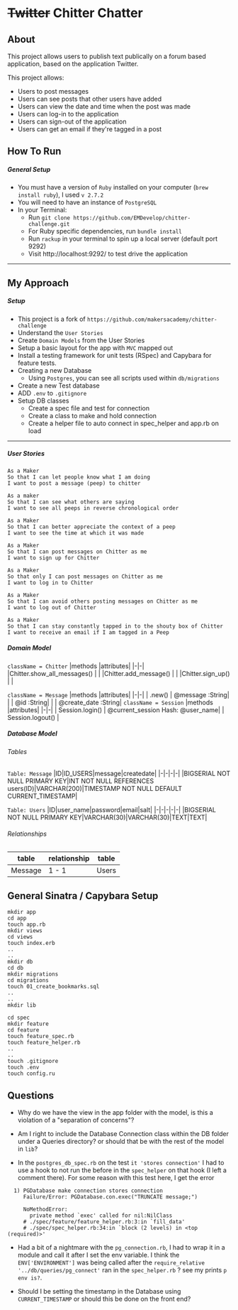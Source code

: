 # ~~Twitter~~ Chitter Chatter

## About

This project allows users to publish text publically on a forum based application, based on the application Twitter.

This project allows:

- Users to post messages
- Users can see posts that other users have added
- Users can view the date and time when the post was made
- Users can log-in to the application
- Users can sign-out of the application
- Users can get an email if they're tagged in a post

## How To Run

##### General Setup

- You must have a version of `Ruby` installed on your computer (`brew install ruby`), I used `v 2.7.2`
- You will need to have an instance of `PostgreSQL`
- In your Terminal:
  - Run `git clone https://github.com/EMDevelop/chitter-challenge.git`
  - For Ruby specific dependencies, run `bundle install`
  - Run `rackup` in your terminal to spin up a local server (default port 9292)
  - Visit http://localhost:9292/ to test drive the application

---

## My Approach

##### Setup

- This project is a fork of `https://github.com/makersacademy/chitter-challenge`
- Understand the `User Stories`
- Create `Domain Models` from the User Stories
- Setup a basic layout for the app with `MVC` mapped out
- Install a testing framework for unit tests (RSpec) and Capybara for feature tests.
- Creating a new Database
  - Using `Postgres`, you can see all scripts used within `db/migrations`
- Create a new Test database
- ADD `.env` to `.gitignore`
- Setup DB classes
  - Create a spec file and test for connection
  - Create a class to make and hold connection
  - Create a helper file to auto connect in spec_helper and app.rb on load

---

##### User Stories

```
As a Maker
So that I can let people know what I am doing
I want to post a message (peep) to chitter

As a maker
So that I can see what others are saying
I want to see all peeps in reverse chronological order

As a Maker
So that I can better appreciate the context of a peep
I want to see the time at which it was made

As a Maker
So that I can post messages on Chitter as me
I want to sign up for Chitter

As a Maker
So that only I can post messages on Chitter as me
I want to log in to Chitter

As a Maker
So that I can avoid others posting messages on Chitter as me
I want to log out of Chitter

As a Maker
So that I can stay constantly tapped in to the shouty box of Chitter
I want to receive an email if I am tagged in a Peep
```

##### Domain Model

`className = Chitter`
|methods |attributes|
|-|-|
|Chitter.show_all_messages() | |
|Chitter.add_message() | |
|Chitter.sign_up() | |

`className = Message`
|methods |attributes|
|-|-|
| .new() | @message :String|
| | @id :String|
| | @create_date :String|
`className = Session`
|methods |attributes|
|-|-|
| Session.login() | @current_session Hash: @user_name|
| Session.logout() |

##### Database Model

###### Tables

`Table: Message`
|ID|ID_USERS|message|createdate|
|-|-|-|-|
|BIGSERIAL NOT NULL PRIMARY KEY|INT NOT NULL REFERENCES users(ID)|VARCHAR(200)|TIMESTAMP NOT NULL DEFAULT CURRENT_TIMESTAMP|

`Table: Users`
|ID|user_name|password|email|salt|
|-|-|-|-|-|
|BIGSERIAL NOT NULL PRIMARY KEY|VARCHAR(30)|VARCHAR(30)|TEXT|TEXT|

###### Relationships

| table   | relationship | table |
| ------- | ------------ | ----- |
| Message | 1 - 1        | Users |

## General Sinatra / Capybara Setup

```
mkdir app
cd app
touch app.rb
mkdir views
cd views
touch index.erb
..
..
mkdir db
cd db
mkdir migrations
cd migrations
touch 01_create_bookmarks.sql
..
..
mkdir lib

cd spec
mkdir feature
cd feature
touch feature_spec.rb
touch feature_helper.rb
..
..
touch .gitignore
touch .env
touch config.ru
```

## Questions

- Why do we have the view in the app folder with the model, is this a violation of a "separation of concerns"?

- Am I right to include the Database Connection class within the DB folder under a Queries directory? or should that be with the rest of the model in `lib`?

- In the `postgres_db_spec.rb` on the test `it 'stores connection'` I had to use a hook to not run the before in the `spec_helper` on that hook (I left a comment there). For some reason with this test here, I get the error

```
  1) PGDatabase make connection stores connection
     Failure/Error: PGDatabase.con.exec("TRUNCATE message;")

     NoMethodError:
       private method `exec' called for nil:NilClass
     # ./spec/feature/feature_helper.rb:3:in `fill_data'
     # ./spec/spec_helper.rb:34:in `block (2 levels) in <top (required)>'
```

- Had a bit of a nightmare with the `pg_connection.rb`, I had to wrap it in a module and call it after I set the env variable. I think the `ENV['ENVIRONMENT']` was being called after the `require_relative '../db/queries/pg_connect'` ran in the `spec_helper.rb` ? see my prints `p env is?`.

- Should I be setting the timestamp in the Database using `CURRENT_TIMESTAMP` or should this be done on the front end?
